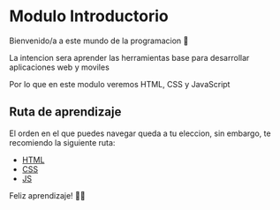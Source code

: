 # Modulo Introductorio

Bienvenido/a a este mundo de la programacion 🥳

La intencion sera aprender las herramientas base para desarrollar aplicaciones web y moviles

Por lo que en este modulo veremos HTML, CSS y JavaScript

## Ruta de aprendizaje

El orden en el que puedes navegar queda a tu eleccion, sin embargo, te
recomiendo la siguiente ruta:

- [HTML](./HTML-CSS/html/readme.md)
- [CSS](./HTML-CSS/css/readme.md)
- [JS](./JS/readme.md)

Feliz aprendizaje! 🧠😎